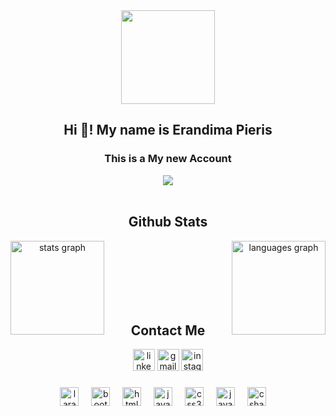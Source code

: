 <div align="center">
   <img height="150" src="https://media.licdn.com/dms/image/D5622AQHfpjL234EClw/feedshare-shrink_2048_1536/0/1693911767128?e=2147483647&v=beta&t=J2ZGomfV_OEzCK57MHHoGWAY8c8kmzalpvQ65tN8b40"  />
   <h2 align="center">Hi 👋! My name is  Erandima Pieris </h2>
  </div>
<div align="center">
   <h3>This is a My new Account</h3>
    <img src="https://komarev.com/ghpvc/?username=erandimapieris&&style=flat-square" >
</div>
<br />
 

###


 <h2 align="center">Github Stats  </h2>

  
<div align="center">
  <img src="https://github-readme-stats.vercel.app/api?username=erandimapieris&hide_title=false&hide_rank=false&show_icons=true&include_all_commits=true&count_private=true&disable_animations=false&theme=dracula&locale=en&hide_border=false&order=1" height="150" alt="stats graph"  align="left" />

  <img src="https://github-readme-stats.vercel.app/api/top-langs?username=erandimapieris&locale=en&hide_title=false&layout=compact&card_width=300&langs_count=5&theme=dracula&hide_border=false&order=2" height="150" alt="languages graph" align="right" />
</div>
</br>
</br>

</br>
</br>
</br>
</br>



 <h2 align="center">Contact Me </h2>
<div align="center">
  <img src="https://img.shields.io/static/v1?message=LinkedIn&logo=linkedin&label=&color=0077B5&logoColor=white&labelColor=&style=for-the-badge" height="35" alt="linkedin logo"  />
  <img src="https://img.shields.io/static/v1?message=Gmail&logo=gmail&label=&color=D14836&logoColor=white&labelColor=&style=for-the-badge" height="35" alt="gmail logo"  />
  <img src="https://img.shields.io/static/v1?message=Instagram&logo=instagram&label=&color=E4405F&logoColor=white&labelColor=&style=for-the-badge" height="35" alt="instagram logo"  />
 </div>



###
<div align="center">
  <img src="https://cdn.simpleicons.org/laravel/FF2D20" height="30" alt="laravel logo"  />
  <img width="12" />
  <img src="https://cdn.jsdelivr.net/gh/devicons/devicon/icons/bootstrap/bootstrap-original.svg" height="30" alt="bootstrap logo"  />
  <img width="12" />
  <img src="https://cdn.jsdelivr.net/gh/devicons/devicon/icons/html5/html5-original.svg" height="30" alt="html5 logo"  />
  <img width="12" />
  <img src="https://cdn.jsdelivr.net/gh/devicons/devicon/icons/javascript/javascript-original.svg" height="30" alt="javascript logo"  />
  <img width="12" />
  <img src="https://cdn.jsdelivr.net/gh/devicons/devicon/icons/css3/css3-original.svg" height="30" alt="css3 logo"  />
  <img width="12" />
  <img src="https://cdn.jsdelivr.net/gh/devicons/devicon/icons/java/java-original.svg" height="30" alt="java logo"  />
  <img width="12" />
  <img src="https://cdn.jsdelivr.net/gh/devicons/devicon/icons/csharp/csharp-original.svg" height="30" alt="csharp logo"  />
  <img width="12" />
</div>

###
